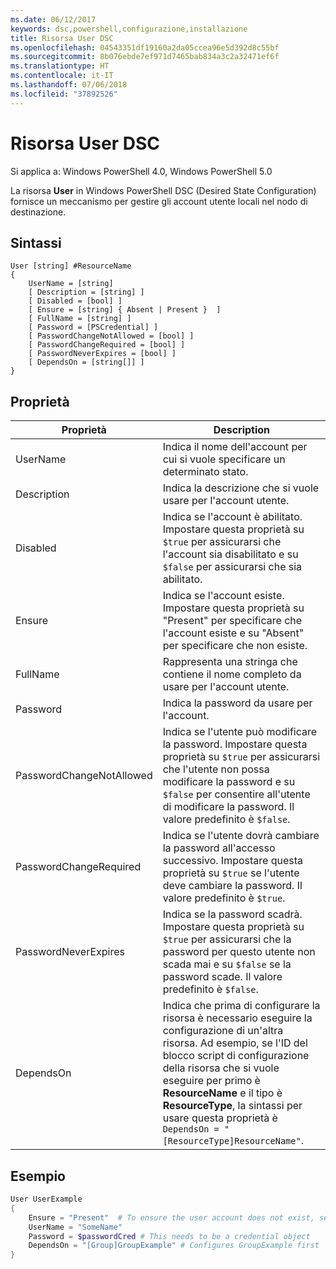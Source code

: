 ```yaml
---
ms.date: 06/12/2017
keywords: dsc,powershell,configurazione,installazione
title: Risorsa User DSC
ms.openlocfilehash: 04543351df19160a2da05ccea96e5d392d8c55bf
ms.sourcegitcommit: 8b076ebde7ef971d7465bab834a3c2a32471ef6f
ms.translationtype: HT
ms.contentlocale: it-IT
ms.lasthandoff: 07/06/2018
ms.locfileid: "37892526"
---
```

# <a name="dsc-user-resource"></a>Risorsa User DSC

Si applica a: Windows PowerShell 4.0, Windows PowerShell 5.0

La risorsa **User** in Windows PowerShell DSC (Desired State Configuration) fornisce un meccanismo per gestire gli account utente locali nel nodo di destinazione.

## <a name="syntax"></a>Sintassi

```
User [string] #ResourceName
{
    UserName = [string]
    [ Description = [string] ]
    [ Disabled = [bool] ]
    [ Ensure = [string] { Absent | Present }  ]
    [ FullName = [string] ]
    [ Password = [PSCredential] ]
    [ PasswordChangeNotAllowed = [bool] ]
    [ PasswordChangeRequired = [bool] ]
    [ PasswordNeverExpires = [bool] ]
    [ DependsOn = [string[]] ]
}
```

## <a name="properties"></a>Proprietà

|  Proprietà  |  Description   |
|---|---|
| UserName| Indica il nome dell'account per cui si vuole specificare un determinato stato.|
| Description| Indica la descrizione che si vuole usare per l'account utente.|
| Disabled| Indica se l'account è abilitato. Impostare questa proprietà su `$true` per assicurarsi che l'account sia disabilitato e su `$false` per assicurarsi che sia abilitato.|
| Ensure| Indica se l'account esiste. Impostare questa proprietà su "Present" per specificare che l'account esiste e su "Absent" per specificare che non esiste.|
| FullName| Rappresenta una stringa che contiene il nome completo da usare per l'account utente.|
| Password| Indica la password da usare per l'account. |
| PasswordChangeNotAllowed| Indica se l'utente può modificare la password. Impostare questa proprietà su `$true` per assicurarsi che l'utente non possa modificare la password e su `$false` per consentire all'utente di modificare la password. Il valore predefinito è `$false`.|
| PasswordChangeRequired| Indica se l'utente dovrà cambiare la password all'accesso successivo. Impostare questa proprietà su `$true` se l'utente deve cambiare la password. Il valore predefinito è `$true`.|
| PasswordNeverExpires| Indica se la password scadrà. Impostare questa proprietà su `$true` per assicurarsi che la password per questo utente non scada mai e su `$false` se la password scade. Il valore predefinito è `$false`.|
| DependsOn | Indica che prima di configurare la risorsa è necessario eseguire la configurazione di un'altra risorsa. Ad esempio, se l'ID del blocco script di configurazione della risorsa che si vuole eseguire per primo è **ResourceName** e il tipo è **ResourceType**, la sintassi per usare questa proprietà è `DependsOn = "[ResourceType]ResourceName"`.|

## <a name="example"></a>Esempio

```powershell
User UserExample
{
    Ensure = "Present"  # To ensure the user account does not exist, set Ensure to "Absent"
    UserName = "SomeName"
    Password = $passwordCred # This needs to be a credential object
    DependsOn = "[Group]GroupExample" # Configures GroupExample first
}
```